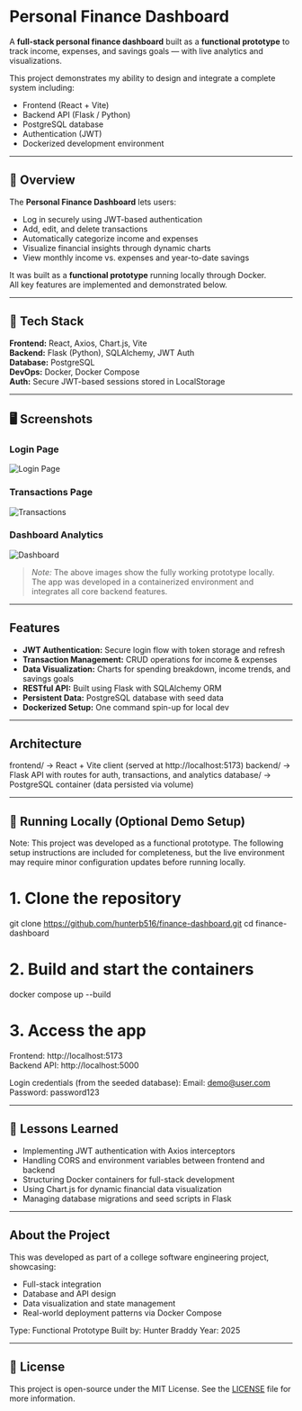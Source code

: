 # Personal Finance Dashboard

A **full-stack personal finance dashboard** built as a **functional prototype** to track income, expenses, and savings goals — with live analytics and visualizations.

This project demonstrates my ability to design and integrate a complete system including:
- Frontend (React + Vite)
- Backend API (Flask / Python)
- PostgreSQL database
- Authentication (JWT)
- Dockerized development environment

---

## 🚀 Overview

The **Personal Finance Dashboard** lets users:
- Log in securely using JWT-based authentication
- Add, edit, and delete transactions
- Automatically categorize income and expenses
- Visualize financial insights through dynamic charts
- View monthly income vs. expenses and year-to-date savings

It was built as a **functional prototype** running locally through Docker.  
All key features are implemented and demonstrated below.

---

## 🧠 Tech Stack

**Frontend:** React, Axios, Chart.js, Vite  
**Backend:** Flask (Python), SQLAlchemy, JWT Auth  
**Database:** PostgreSQL  
**DevOps:** Docker, Docker Compose  
**Auth:** Secure JWT-based sessions stored in LocalStorage

---

## 🖥️ Screenshots

### Login Page
![Login Page](https://github.com/hunterb516/finance-dashboard/assets/login.png)

### Transactions Page
![Transactions](https://github.com/hunterb516/finance-dashboard/assets/transactions.png)

### Dashboard Analytics
![Dashboard](https://github.com/hunterb516/finance-dashboard/assets/dashboard.png)

> *Note:* The above images show the fully working prototype locally.  
> The app was developed in a containerized environment and integrates all core backend features.

---

## Features

- **JWT Authentication:** Secure login flow with token storage and refresh
- **Transaction Management:** CRUD operations for income & expenses
- **Data Visualization:** Charts for spending breakdown, income trends, and savings goals
- **RESTful API:** Built using Flask with SQLAlchemy ORM
- **Persistent Data:** PostgreSQL database with seed data
- **Dockerized Setup:** One command spin-up for local dev

---

## Architecture
frontend/ → React + Vite client (served at http://localhost:5173)
backend/ → Flask API with routes for auth, transactions, and analytics
database/ → PostgreSQL container (data persisted via volume)

---

## 🐳 Running Locally (Optional Demo Setup)

Note: This project was developed as a functional prototype.
The following setup instructions are included for completeness, but the live environment may require minor configuration updates before running locally.

# 1. Clone the repository
git clone https://github.com/hunterb516/finance-dashboard.git
cd finance-dashboard

# 2. Build and start the containers
docker compose up --build

# 3. Access the app
Frontend: http://localhost:5173  
Backend API: http://localhost:5000

Login credentials (from the seeded database):
Email: demo@user.com  
Password: password123

---

## 🧠 Lessons Learned

- Implementing JWT authentication with Axios interceptors
- Handling CORS and environment variables between frontend and backend
- Structuring Docker containers for full-stack development
- Using Chart.js for dynamic financial data visualization
- Managing database migrations and seed scripts in Flask

---

## About the Project

This was developed as part of a college software engineering project, showcasing:
- Full-stack integration
- Database and API design
- Data visualization and state management
- Real-world deployment patterns via Docker Compose

Type: Functional Prototype
Built by: Hunter Braddy
Year: 2025

---

## 📄 License

This project is open-source under the MIT License.
See the [LICENSE](./LICENSE) file for more information.

